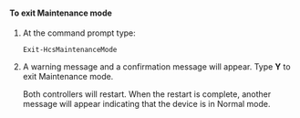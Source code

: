 <!--author=SharS last changed: 9/17/15-->

#### To exit Maintenance mode

1. At the command prompt type:

     `Exit-HcsMaintenanceMode`

2. A warning message and a confirmation message will appear. Type **Y** to exit Maintenance mode.

    Both controllers will restart. When the restart is complete, another message will appear indicating that the device is in Normal mode.